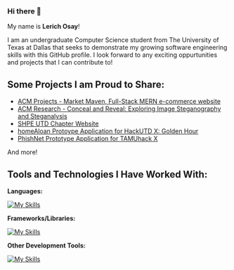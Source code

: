 ### Hi there 👋

My name is **Lerich Osay**! 

I am an undergraduate Computer Science student from The University of Texas at Dallas that seeks to demonstrate my growing software engineering skills with this GitHub profile. I look forward to any exciting oppurtunities and projects that I can contribute to!

## Some Projects I am Proud to Share:

* [ACM Projects - Market Maven, Full-Stack MERN e-commerce website](https://github.com/acm-projects/Market-Maven)
* [ACM Research - Conceal and Reveal: Exploring Image Steganography and Steganalysis](https://github.com/ACM-Research/Conceal-and-Reveal/)
* [SHPE UTD Chapter Website](https://shpeutd.vercel.app/)
* [homeAloan Protoype Application for HackUTD X: Golden Hour](https://github.com/LerichO/homeAloan)
* [PhishNet Prototype Application for TAMUhack X](https://github.com/keeganasmith/tamuhack2024/)

And more!

## Tools and Technologies I Have Worked With:

**Languages:**

  [![My Skills](https://skillicons.dev/icons?i=java,python,javascript,ts,html,css,c,bash,md,latex)](https://skillicons.dev)


**Frameworks/Libraries:** 

  [![My Skills](https://skillicons.dev/icons?i=react,express,flask,tailwind,angular,spring,nextjs,materialui,sklearn)](https://skillicons.dev)

**Other Development Tools:**

  [![My Skills](https://skillicons.dev/icons?i=git,mongodb,npm,nodejs,supabase,idea,vscode,vite,postman,figma,heroku)](https://skillicons.dev)

  
<!--
**LerichO/LerichO** is a ✨ _special_ ✨ repository because its `README.md` (this file) appears on your GitHub profile.

Here are some ideas to get you started:

- 🔭 I’m currently working on ...
- 🌱 I’m currently learning ...
- 👯 I’m looking to collaborate on ...
- 🤔 I’m looking for help with ...
- 💬 Ask me about ...
- 📫 How to reach me: ...
- 😄 Pronouns: ...
- ⚡ Fun fact: ...
-->
